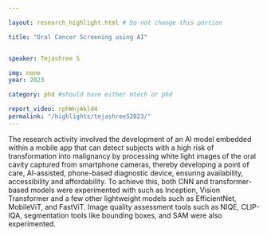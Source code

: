 ```yaml
---

layout: research_highlight.html # Do not change this portion

title: "Oral Cancer Screening using AI"


speaker: Tejashree S

img: none
year: 2023

category: phd #should have either mtech or phd

report_video: rphWnjAkld4
permalink: "/highlights/tejashreeS2023/"
---
```


The research activity involved the development of an AI model embedded within a mobile app that can detect subjects with a high risk of transformation into malignancy by processing white light images of the oral cavity 
captured from smartphone cameras, thereby developing a point of care, AI-assisted, phone-based diagnostic device, ensuring availability, accessibility and affordability. To achieve this, both CNN and transformer-based models were experimented with such as Inception, Vision Transformer and a few other lightweight models such as EfficientNet, 
MobileViT, and FastViT. Image quality assessment tools such as NIQE, CLIP-IQA, segmentation tools like bounding boxes, and SAM were also experimented.